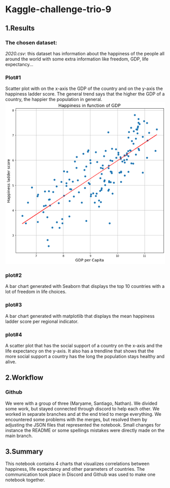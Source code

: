# Kaggle-challenge-trio-9

## 1.Results

### The chosen dataset: 
_2020.csv_: this dataset has information about the happiness of the people all around the world with some extra information like freedom, GDP, life expectancy...

### Plot#1
Scatter plot with on the x-axis the GDP of the country and on the y-axis the happiness ladder score. The general trend says that the higher the GDP of a country, the happier the population in general.\
![plot1](./assets/plot1.png)

### plot#2
A bar chart generated with Seaborn that displays the top 10 countries with a lot of freedom in life choices.

### plot#3
A bar chart generated with matplotlib that displays the mean happiness ladder score per regional indicator.

### plot#4
A scatter plot that has the social support of a country on the x-axis and the life expectancy on the y-axis. It also has a trendline that shows that the more social support a country has the long the population stays healthy and alive.

## 2.Workflow

### Github
We were with a group of three (Maryame, Santiago, Nathan). We divided some work, but stayed connected through discord to help each other. We worked in separate branches and at the end tried to merge everything. We encountered some problems with the merges, but resolved them by adjusting the JSON files that represented the notebook. Small changes for instance the README or some spellings mistakes were directly made on the main branch. 

## 3.Summary

This notebook contains 4 charts that visualizes correlations between happiness, life expectancy and other parameters of countries. The communication took place in Discord and Github was used to make one notebook together.
